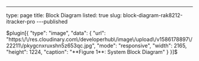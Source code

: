 ---
type: page
title: Block Diagram
listed: true
slug: block-diagram-rak8212-itracker-pro
---published

$plugin[{
    "type": "image",
    "data": {
        "url": "https:\/\/res.cloudinary.com\/developerhub\/image\/upload\/v1586178897\/22211\/pkygcnxruxshn5z653qc.jpg",
        "mode": "responsive",
        "width": 2165,
        "height": 1224,
        "caption": "**Figure 1**: System Block Diagram"
    }
}]$

